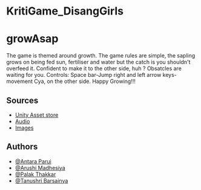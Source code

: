 # KritiGame_DisangGirls
# growAsap

The game is themed around growth. The game rules are simple, the sapling grows on being fed sun, fertiliser and water but the catch is you shouldn't overfeed it. Confident to make it to the other side, huh ?
Obsatcles are waiting for you. 
Controls: Space bar-Jump
          right and left arrow keys-movement
Cya, on the other side.
Happy Growing!!!


## Sources

 - [Unity Asset store](https://assetstore.unity.com/)
 - [Audio](https://pixabay.com/)
 - [Images](https://www.shutterstock.com/)


## Authors

- [@Antara Parui]()
- [@Arushi Madhesiya]()
- [@Palak Thakkar]()
- [@Tanushri Barsainya]()
